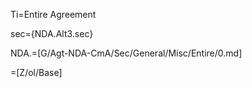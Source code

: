 Ti=Entire Agreement

sec={NDA.Alt3.sec}

NDA.=[G/Agt-NDA-CmA/Sec/General/Misc/Entire/0.md]

=[Z/ol/Base]
